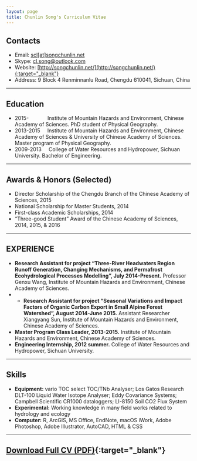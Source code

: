 ```yaml
---
layout: page
title: Chunlin Song's Curriculum Vitae
---
```


## Contacts

- Email: [scl[at]songchunlin.net](mailto:scl@songchunlin.net)
- Skype: cl.song@outlook.com
- Website: [http://songchunlin.net/](http://songchunlin.net/){:target="_blank"}
- Address: 9 Block 4 Renminnanlu Road, Chengdu 610041, Sichuan, China

---

## Education

-   2015-&nbsp;&nbsp;&nbsp;&nbsp;&nbsp;&nbsp;&nbsp;&nbsp;&nbsp;&nbsp;&nbsp;&nbsp;&nbsp;Institute of Mountain Hazards and Environment, Chinese Academy of Sciences. PhD student of Physical Geography.
-   2013-2015&nbsp;&nbsp;&nbsp;&nbsp;&nbsp;Institute of Mountain Hazards and Environment, Chinese Academy of Sciences & University of Chinese Academy of Sciences. Master program of Physical Geography.
-   2009-2013&nbsp;&nbsp;&nbsp;&nbsp;&nbsp;College of Water Resources and Hydropower, Sichuan University. Bachelor of Engineering.     

---

## Awards & Honors (Selected)

- Director Scholarship of the Chengdu Branch of the Chinese Academy of Sciences, 2015
- National Scholarship for Master Students, 2014
- First-class Academic Scholarships, 2014
- “Three-good Student” Award of the Chinese Academy of Sciences,  2014, 2015, & 2016
   
---

## EXPERIENCE

- **Research Assistant for project “Three-River Headwaters Region Runoff Generation, Changing Mechanisms, and Permafrost Ecohydrological Processes Modelling”, July 2014-Present.** Professor Genxu Wang, Institute of Mountain Hazards and Environment, Chinese Academy of Sciences. 
- - **Research Assistant for project “Seasonal Variations and Impact Factors of Organic Carbon Export in Small Alpine Forest Watershed”, August 2014-June 2015.** Assistant Researcher Xiangyang Sun, Institute of Mountain Hazards and Environment, Chinese Academy of Sciences. 
- **Master Program Class Leader, 2013-2015.** Institute of Mountain Hazards and Environment, Chinese Academy of Sciences. 
- **Engineering Internship, 2012 summer.** College of Water Resources and Hydropower, Sichuan University.
 
---

## Skills

- **Equipment:**  vario TOC select TOC/TNb Analyser; Los Gatos Research DLT-100 Liquid Water Isotope Analyser; Eddy Covariance Systems; Campbell Scientific CR1000 dataloggers; LI-8150 Soil CO2 Flux System
- **Experimental:** Working knowledge in many field works related to hydrology and ecology
- **Computer:** R, ArcGIS, MS Office, EndNote, macOS iWork, Adobe Photoshop, Adobe Illustrator, AutoCAD, HTML & CSS

---

## [Download Full CV (PDF)](http://songchunlin.net/files/others/songchunlin_cv.pdf){:target="_blank"}


